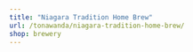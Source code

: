 ```yaml
---
title: "Niagara Tradition Home Brew"
url: /tonawanda/niagara-tradition-home-brew/
shop: brewery
---
```

